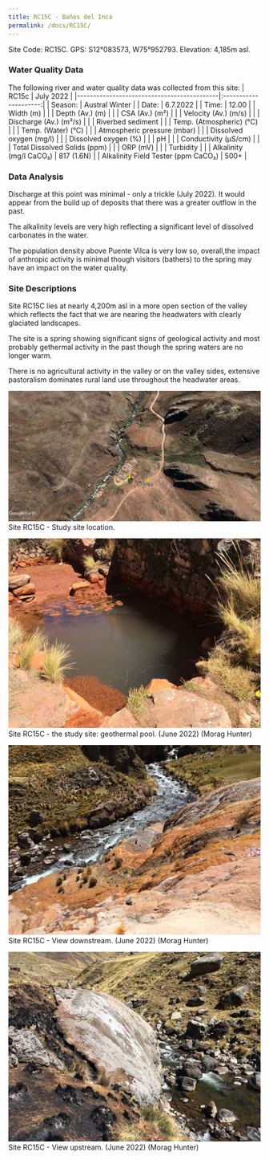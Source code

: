 ```yaml
---
title: RC15C - Baños del Inca
permalink: /docs/RC15C/
---
```


Site Code: RC15C.  GPS: S12°083573, W75°952793. Elevation: 4,185m asl.


### Water Quality Data

The following river and water quality data was collected from this site:
|     RC15c                                  |        July 2022      |
|--------------------------------------------|:---------------------:|
|     Season:                                |     Austral Winter    |
|     Date:                                  |        6.7.2022       |
|     Time:                                  |          12.00        |
|     Width (m)                              |                       |
|     Depth (Av.) (m)                        |                       |
|     CSA (Av.) (m²)                         |                       |
|     Velocity (Av.) (m/s)                   |                       |
|     Discharge (Av.) (m³/s)                 |                       |
|     Riverbed sediment                      |                       |
|     Temp. (Atmospheric) (°C)               |                       |
|     Temp. (Water) (°C)                     |                       |
|     Atmospheric pressure (mbar)            |                       |
|     Dissolved oxygen (mg/l)                |                       |
|     Dissolved oxygen (%)                   |                       |
|     pH                                     |                       |
|     Conductivity (µS/cm)                   |                       |
|     Total Dissolved Solids (ppm)           |                       |
|     ORP (mV)                               |                       |
|     Turbidity                              |                       |
|     Alkalinity (mg/l CaCO₃)                |       817 (1.6N)      |
|     Alkalinity Field Tester (ppm CaCO₃)    |          500+         |



### Data Analysis
Discharge at this point was minimal - only a trickle (July 2022). It would appear from the build up of deposits that there was a greater outflow in the past.

The alkalinity levels are very high reflecting a significant level of dissolved carbonates in the water.

The population density above Puente Vilca is very low so, overall,the impact of anthropic activity is minimal though visitors (bathers) to the spring may have an impact on the water quality.

  
### Site Descriptions 
Site RC15C lies at nearly 4,200m asl in a more open section of the valley which reflects the fact that we are nearing the headwaters with clearly glaciated landscapes.

The site is a spring showing significant signs of geological activity and most probably gethermal activity in the past though the spring waters are no longer warm. 

There is no agricultural activity in the valley or on the valley sides, extensive pastoralism dominates rural land use throughout the headwater areas.



![RC15C View upstream](/assets/SiteDescriptions/RC15/RC15CBanosdelInca.jpg)
Site RC15C - Study site location. 


![Site RC15C - the study site](/assets/SiteDescriptions/RC15/RC15CStudysite.jpg)
Site RC15C - the study site: geothermal pool. (June 2022) (Morag Hunter)


![RC15C View downstream](/assets/SiteDescriptions/RC15/RC15CViewdownstream.jpg)
Site RC15C - View downstream. (June 2022) (Morag Hunter)


![RC15C View upstream](/assets/SiteDescriptions/RC15/RC15CViewupstream.jpg)
Site RC15C - View upstream. (June 2022) (Morag Hunter)


